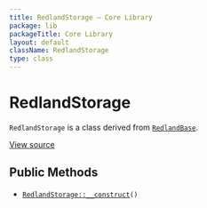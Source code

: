 ```yaml
---
title: RedlandStorage — Core Library
package: lib
packageTitle: Core Library
layout: default
className: RedlandStorage
type: class
---
```


# RedlandStorage

<code>RedlandStorage</code> is a class derived from <code><a href="RedlandBase">RedlandBase</a></code>.

<a href="https://github.com/eregansu/lib/blob/master/rdf/redland.php">View source</a>

## Public Methods

* <code><a href="RedlandStorage%3A%3A__construct">RedlandStorage::__construct</a>()</code>

